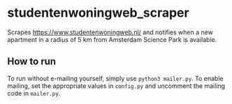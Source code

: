 # studentenwoningweb_scraper
Scrapes https://www.studentenwoningweb.nl/ and notifies when a new apartment in a radius of 5 km from Amsterdam Science Park is available.

## How to run
To run without e-mailing yourself, simply use ```python3 mailer.py```. To enable mailing, set the appropriate values in ```config.py``` and uncomment the mailing code in ```mailer.py```.

